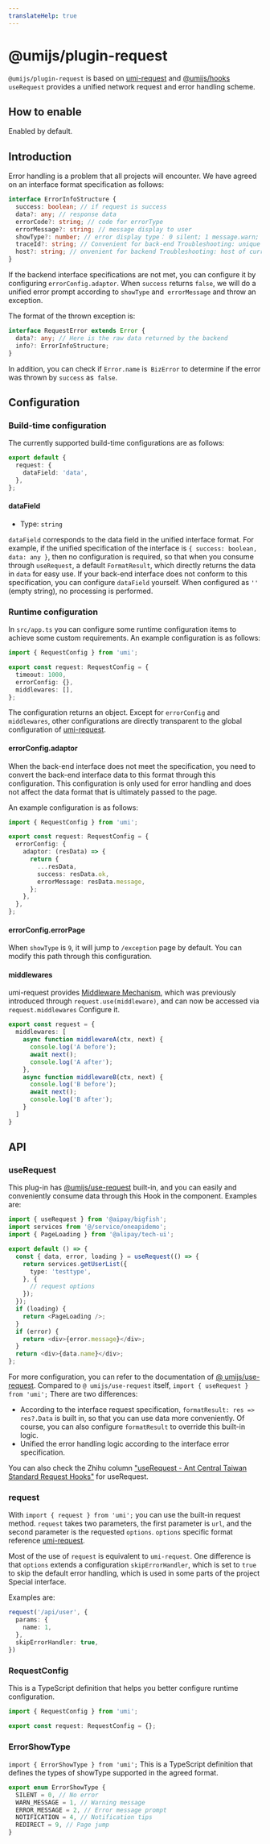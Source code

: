 ```yaml
---
translateHelp: true
---
```


# @umijs/plugin-request


`@umijs/plugin-request` is based on [umi-request](https://github.com/umijs/umi-request) and [@umijs/hooks](https://github.com/umijs/hooks) `useRequest` provides a unified network request and error handling scheme.

## How to enable

Enabled by default.

## Introduction

Error handling is a problem that all projects will encounter. We have agreed on an interface format specification as follows:

```typescript
interface ErrorInfoStructure {
  success: boolean; // if request is success
  data?: any; // response data
  errorCode?: string; // code for errorType
  errorMessage?: string; // message display to user 
  showType?: number; // error display type： 0 silent; 1 message.warn; 2 message.error; 4 notification; 9 page
  traceId?: string; // Convenient for back-end Troubleshooting: unique request ID
  host?: string; // onvenient for backend Troubleshooting: host of current access server
}
```

If the backend interface specifications are not met, you can configure it by configuring `errorConfig.adaptor`. When `success` returns `false`, we will do a unified error prompt according to `showType` and` errorMessage` and throw an exception.

The format of the thrown exception is:

```typescript
interface RequestError extends Error {
  data?: any; // Here is the raw data returned by the backend
  info?: ErrorInfoStructure;
}
```

In addition, you can check if `Error.name` is` BizError` to determine if the error was thrown by `success` as` false`.

## Configuration

### Build-time configuration

The currently supported build-time configurations are as follows:

```typescript
export default {
  request: {
    dataField: 'data',
  },
};
```

#### dataField

* Type: `string`

`dataField` corresponds to the data field in the unified interface format. For example, if the unified specification of the interface is `{ success: boolean, data: any }`, then no configuration is required, so that when you consume through `useRequest`, a default `FormatResult`, which directly returns the data in `data` for easy use. If your back-end interface does not conform to this specification, you can configure `dataField` yourself. When configured as `''` (empty string), no processing is performed.

### Runtime configuration

In `src/app.ts` you can configure some runtime configuration items to achieve some custom requirements. An example configuration is as follows:

```typescript
import { RequestConfig } from 'umi';

export const request: RequestConfig = {
  timeout: 1000,
  errorConfig: {},
  middlewares: [],
};
```

The configuration returns an object. Except for `errorConfig` and` middlewares`, other configurations are directly transparent to the global configuration of [umi-request](https://github.com/umijs/umi-request).

#### errorConfig.adaptor

When the back-end interface does not meet the specification, you need to convert the back-end interface data to this format through this configuration. This configuration is only used for error handling and does not affect the data format that is ultimately passed to the page.

An example configuration is as follows:

```typescript
import { RequestConfig } from 'umi';

export const request: RequestConfig = {
  errorConfig: {
    adaptor: (resData) => {
      return {
        ...resData,
        success: resData.ok,
        errorMessage: resData.message,
      };
    },
  },
};
```

#### errorConfig.errorPage

When `showType` is `9`, it will jump to `/exception` page by default. You can modify this path through this configuration.

#### middlewares

umi-request provides [Middleware Mechanism](https://github.com/umijs/umi-request#middleware), which was previously introduced through `request.use(middleware)`, and can now be accessed via `request.middlewares` Configure it.

```typescript
export const request = {
  middlewares: [
    async function middlewareA(ctx, next) {
      console.log('A before');
      await next();
      console.log('A after');
    },
    async function middlewareB(ctx, next) {
      console.log('B before');
      await next();
      console.log('B after');
    }
  ]
}
```

## API

### useRequest

This plug-in has [@umijs/use-request](https://hooks.umijs.org/en-US/async) built-in, and you can easily and conveniently consume data through this Hook in the component. Examples are:

```typescript
import { useRequest } from '@aipay/bigfish';
import services from '@/service/oneapidemo';
import { PageLoading } from '@alipay/tech-ui';

export default () => {
  const { data, error, loading } = useRequest(() => {
    return services.getUserList({
      type: 'testtype',
    }, {
      // request options
    });
  });
  if (loading) {
    return <PageLoading />;
  }
  if (error) {
    return <div>{error.message}</div>;
  }
  return <div>{data.name}</div>;
};
```

For more configuration, you can refer to the documentation of [@ umijs/use-request](https://hooks.umijs.org/zh-CN/async). Compared to `@ umijs/use-request` itself, `import { useRequest } from 'umi';` There are two differences:

- According to the interface request specification, `formatResult: res => res?.Data` is built in, so that you can use data more conveniently. Of course, you can also configure `formatResult` to override this built-in logic.
- Unified the error handling logic according to the interface error specification.

You can also check the Zhihu column ["useRequest - Ant Central Taiwan Standard Request Hooks"](https://zhuanlan.zhihu.com/p/106796295) for useRequest.

### request

With `import { request } from 'umi';` you can use the built-in request method. `request` takes two parameters, the first parameter is `url`, and the second parameter is the requested `options`. `options` specific format reference [umi-request](https://github.com/umijs/umi-request).

Most of the use of `request` is equivalent to `umi-request`. One difference is that `options` extends a configuration `skipErrorHandler`, which is set to `true` to skip the default error handling, which is used in some parts of the project Special interface.

Examples are:

```typescript
request('/api/user', {
  params: {
    name: 1,
  },
  skipErrorHandler: true,
})
```

### RequestConfig

This is a TypeScript definition that helps you better configure runtime configuration.

```typescript
import { RequestConfig } from 'umi';

export const request: RequestConfig = {};
```

### ErrorShowType

`import { ErrorShowType } from 'umi';` This is a TypeScript definition that defines the types of showType supported in the agreed format.

```typescript
export enum ErrorShowType {
  SILENT = 0, // No error
  WARN_MESSAGE = 1, // Warning message
  ERROR_MESSAGE = 2, // Error message prompt
  NOTIFICATION = 4, // Notification tips
  REDIRECT = 9, // Page jump
}
```
